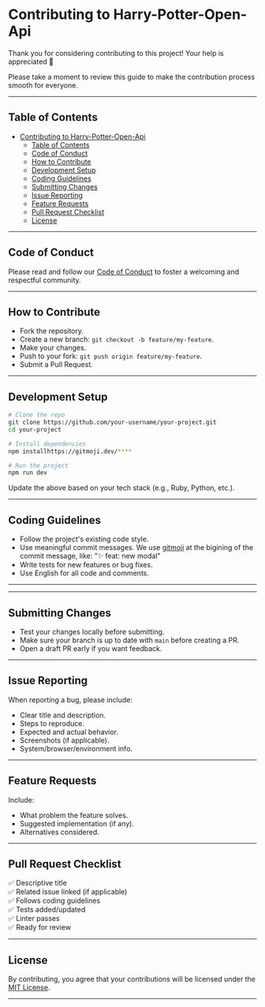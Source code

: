 # Contributing to Harry-Potter-Open-Api

Thank you for considering contributing to this project! Your help is appreciated 🙌

Please take a moment to review this guide to make the contribution process smooth for everyone.

---

## Table of Contents

- [Contributing to Harry-Potter-Open-Api](#contributing-to-harry-potter-open-api)
  - [Table of Contents](#table-of-contents)
  - [Code of Conduct](#code-of-conduct)
  - [How to Contribute](#how-to-contribute)
  - [Development Setup](#development-setup)
  - [Coding Guidelines](#coding-guidelines)
  - [Submitting Changes](#submitting-changes)
  - [Issue Reporting](#issue-reporting)
  - [Feature Requests](#feature-requests)
  - [Pull Request Checklist](#pull-request-checklist)
  - [License](#license)

---

## Code of Conduct

Please read and follow our [Code of Conduct](CODE_OF_CONDUCT.md) to foster a welcoming and respectful community.

---

## How to Contribute

- Fork the repository.
- Create a new branch: `git checkout -b feature/my-feature`.
- Make your changes.
- Push to your fork: `git push origin feature/my-feature`.
- Submit a Pull Request.

---

## Development Setup

```bash
# Clone the repo
git clone https://github.com/your-username/your-project.git
cd your-project

# Install dependencies
npm installhttps://gitmoji.dev/****

# Run the project
npm run dev
```

Update the above based on your tech stack (e.g., Ruby, Python, etc.).

---

## Coding Guidelines

- Follow the project's existing code style.
- Use meaningful commit messages. We use [gitmoji](https://gitmoji.dev/) at the bigining of the commit message, like: "✨ feat: new modal"
- Write tests for new features or bug fixes.
- Use English for all code and comments.
****
---

## Submitting Changes

- Test your changes locally before submitting.
- Make sure your branch is up to date with `main` before creating a PR.
- Open a draft PR early if you want feedback.

---

## Issue Reporting

When reporting a bug, please include:

- Clear title and description.
- Steps to reproduce.
- Expected and actual behavior.
- Screenshots (if applicable).
- System/browser/environment info.

---

## Feature Requests

Include:

- What problem the feature solves.
- Suggested implementation (if any).
- Alternatives considered.

---

## Pull Request Checklist

✅ Descriptive title  
✅ Related issue linked (if applicable)  
✅ Follows coding guidelines  
✅ Tests added/updated  
✅ Linter passes  
✅ Ready for review

---

## License

By contributing, you agree that your contributions will be licensed under the [MIT License](../LICENSE).

---
